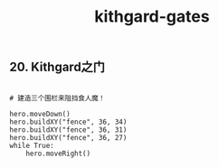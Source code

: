 ﻿---
layout: default
title: kithgard-gates
---
## 20. Kithgard之门
```

# 建造三个围栏来阻挡食人魔！

hero.moveDown()
hero.buildXY("fence", 36, 34)
hero.buildXY("fence", 36, 31)
hero.buildXY("fence", 36, 27)
while True:
    hero.moveRight()

```
